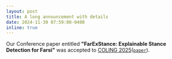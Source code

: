 ```yaml
---
layout: post
title: A long announcement with details
date: 2024-11-30 07:59:00-0400
inline: true
---
```


Our Conference paper entitled **"FarExStance: Explainable Stance Detection for Farsi"** was accepted to [COLING  2025](https://coling2025.org/)([`paper`](https://aclanthology.org/2025.coling-main.676/)).
